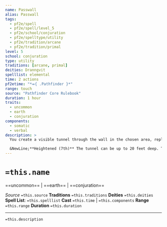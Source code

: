 ```yaml
---
name: Passwall
alias: Passwall
tags:
  - pf2e/spell
  - pf2e/spell/level_5
  - pf2e/school/conjuration
  - pf2e/spelltype/utility
  - pf2e/tradition/arcane
  - pf2e/tradition/primal
level: 5
school: conjuration
type: utility
traditions: [arcane, primal]
deities: Dranngvit
spelllist: elemental
time: 2 actions
pf2etime: "*⬺{ .Pathfinder }*"
range: touch
source: "Pathfinder Core Rulebook"
duration: 1 hour
traits:
  - uncommon
  - earth
  - conjuration
components:
  - somatic
  - verbal
description: >
  You create a visible tunnel through the wall in the chosen area, replacing the area with empty space. If the wall is thicker than 10 feet, the tunnel ends 10 feet in. Even a small layer of metal in the wall prevents this spell from functioning. This spell doesn't reduce the integrity of the structure. When the spell ends, anyone inside the tunnel is shunted to the nearest exit.

  &NewLine;**Heightened (7th)** The tunnel can be up to 20 feet deep. The areas of the wall that contain your tunnel's entrance appear completely normal (unless viewed with true seeing or a similar effect), despite the tunnel's existence. The tunnel's entrance functions as a solid wall, but you can specify a password or a trigger, allowing creatures to enter the tunnel freely.
---
```

# `=this.name`
==uncommon== | ==earth== | ==conjuration==

*Source* `=this.source`
**Traditions** `=this.traditions`
**Deities** `=this.deities`
**Spell List**: `=this.spelllist`
**Cast** `=this.time` | `=this.components`
**Range** `=this.range`
**Duration** `=this.duration`

***
`=this.description`